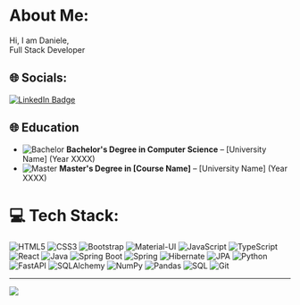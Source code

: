 #  About Me:
Hi, I am Daniele, <br>Full Stack Developer

## 🌐 Socials:
<a href="https://www.linkedin.com/in/daniele-spina-949911103/">
  <img src="https://img.shields.io/badge/LinkedIn-blue?style=flat-square&logo=linkedin&logoColor=white" alt="LinkedIn Badge"/>
</a>

## 🌐 Education

- ![Bachelor](https://img.shields.io/badge/Bachelor-Computer%20Science-blue?style=for-the-badge) **Bachelor's Degree in Computer Science** – [University Name] (Year XXXX)
- ![Master](https://img.shields.io/badge/Master-Computer%20Science-green?style=for-the-badge) **Master's Degree in [Course Name]** – [University Name] (Year XXXX)


# 💻 Tech Stack:

![HTML5](https://img.shields.io/badge/HTML5-%23E34F26.svg?style=for-the-badge&logo=html5&logoColor=white) 
![CSS3](https://img.shields.io/badge/CSS3-%231572B6.svg?style=for-the-badge&logo=css3&logoColor=white) 
![Bootstrap](https://img.shields.io/badge/Bootstrap-%23563D7C.svg?style=for-the-badge&logo=bootstrap&logoColor=white) 
![Material-UI](https://img.shields.io/badge/Material--UI-%230081CB.svg?style=for-the-badge&logo=mui&logoColor=white) 
![JavaScript](https://img.shields.io/badge/JavaScript-%23323330.svg?style=for-the-badge&logo=javascript&logoColor=%23F7DF1E) 
![TypeScript](https://img.shields.io/badge/TypeScript-%23007ACC.svg?style=for-the-badge&logo=typescript&logoColor=white) 
![React](https://img.shields.io/badge/React-%2320232a.svg?style=for-the-badge&logo=react&logoColor=%2361DAFB) 
![Java](https://img.shields.io/badge/Java-%23ED8B00.svg?style=for-the-badge&logo=java&logoColor=white) 
![Spring Boot](https://img.shields.io/badge/Spring%20Boot-%236DB33F.svg?style=for-the-badge&logo=spring&logoColor=white) 
![Spring](https://img.shields.io/badge/Spring-%236DB33F.svg?style=for-the-badge&logo=spring&logoColor=white) 
![Hibernate](https://img.shields.io/badge/Hibernate-%23E0342F.svg?style=for-the-badge&logo=hibernate&logoColor=white) 
![JPA](https://img.shields.io/badge/JPA-%230072C6.svg?style=for-the-badge&logo=java&logoColor=white) 
![Python](https://img.shields.io/badge/Python-%2314354C.svg?style=for-the-badge&logo=python&logoColor=white) 
![FastAPI](https://img.shields.io/badge/FastAPI-%2300C1D4.svg?style=for-the-badge&logo=fastapi&logoColor=white) 
![SQLAlchemy](https://img.shields.io/badge/SQLAlchemy-%23008000.svg?style=for-the-badge&logo=sqlalchemy&logoColor=white) 
![NumPy](https://img.shields.io/badge/NumPy-%23013243.svg?style=for-the-badge&logo=numpy&logoColor=white) 
![Pandas](https://img.shields.io/badge/Pandas-%23150458.svg?style=for-the-badge&logo=pandas&logoColor=white) 
![SQL](https://img.shields.io/badge/SQL-%230075C2.svg?style=for-the-badge&logo=mysql&logoColor=white) 
![Git](https://img.shields.io/badge/Git-%23F05032.svg?style=for-the-badge&logo=git&logoColor=white)



---
[![](https://visitcount.itsvg.in/api?id=FabioFarinella96&icon=0&color=12)](https://visitcount.itsvg.in)
